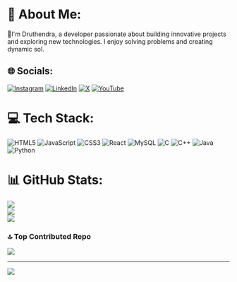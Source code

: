 # 💫 About Me:
👋I'm Druthendra, a developer passionate about building innovative projects and exploring new technologies. I enjoy solving problems and creating dynamic sol.<br>


## 🌐 Socials:
[![Instagram](https://img.shields.io/badge/Instagram-%23E4405F.svg?logo=Instagram&logoColor=white)](https://instagram.com/i__am_hack_er) [![LinkedIn](https://img.shields.io/badge/LinkedIn-%230077B5.svg?logo=linkedin&logoColor=white)](https://linkedin.com/in/kommidruthendra/) [![X](https://img.shields.io/badge/X-black.svg?logo=X&logoColor=white)](https://x.com/Druthendra) [![YouTube](https://img.shields.io/badge/YouTube-%23FF0000.svg?logo=YouTube&logoColor=white)](https://youtube.com/@MAD_DRAX) 

# 💻 Tech Stack:
![HTML5](https://img.shields.io/badge/html5-%23E34F26.svg?style=for-the-badge&logo=html5&logoColor=white) ![JavaScript](https://img.shields.io/badge/javascript-%23323330.svg?style=for-the-badge&logo=javascript&logoColor=%23F7DF1E) ![CSS3](https://img.shields.io/badge/css3-%231572B6.svg?style=for-the-badge&logo=css3&logoColor=white) ![React](https://img.shields.io/badge/react-%2320232a.svg?style=for-the-badge&logo=react&logoColor=%2361DAFB) ![MySQL](https://img.shields.io/badge/mysql-4479A1.svg?style=for-the-badge&logo=mysql&logoColor=white) ![C](https://img.shields.io/badge/c-%2300599C.svg?style=for-the-badge&logo=c&logoColor=white) ![C++](https://img.shields.io/badge/c++-%2300599C.svg?style=for-the-badge&logo=c%2B%2B&logoColor=white) ![Java](https://img.shields.io/badge/java-%23ED8B00.svg?style=for-the-badge&logo=openjdk&logoColor=white) ![Python](https://img.shields.io/badge/python-3670A0?style=for-the-badge&logo=python&logoColor=ffdd54)
# 📊 GitHub Stats:
![](https://github-readme-stats.vercel.app/api?username=ethical0101&theme=dark&hide_border=false&include_all_commits=false&count_private=false)<br/>
![](https://github-readme-streak-stats.herokuapp.com/?user=ethical0101&theme=dark&hide_border=false)<br/>
![](https://github-readme-stats.vercel.app/api/top-langs/?username=ethical0101&theme=dark&hide_border=false&include_all_commits=false&count_private=false&layout=compact)

### 🔝 Top Contributed Repo
![](https://github-contributor-stats.vercel.app/api?username=ethical0101&limit=5&theme=dark&combine_all_yearly_contributions=true)

---
[![](https://visitcount.itsvg.in/api?id=ethical0101&icon=3&color=0)](https://visitcount.itsvg.in)

<!-- Proudly created with GPRM ( https://gprm.itsvg.in ) -->
